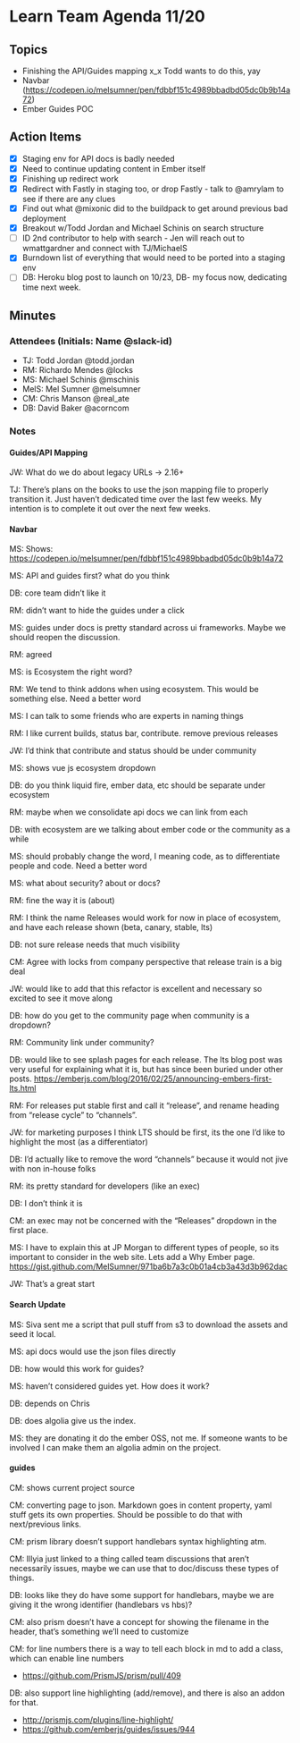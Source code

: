 # Learn Team Agenda 11/20

## Topics

- Finishing the API/Guides mapping x_x Todd wants to do this, yay
- Navbar (https://codepen.io/melsumner/pen/fdbbf151c4989bbadbd05dc0b9b14a72)
- Ember Guides POC

## Action Items

- [x] Staging env for API docs is badly needed
- [x] Need to continue updating content in Ember itself
- [x] Finishing up redirect work
- [x] Redirect with Fastly in staging too, or drop Fastly - talk to @amrylam to see if there are any clues
- [x] Find out what @mixonic did to the buildpack to get around previous bad deployment
- [x] Breakout w/Todd Jordan and Michael Schinis on search structure
- [ ] ID 2nd contributor to help with search - Jen will reach out to wmattgardner and connect with TJ/MichaelS
- [x] Burndown list of everything that would need to be ported into a staging env
- [ ] DB: Heroku blog post to launch on 10/23, DB- my focus now, dedicating time next week.

## Minutes

### Attendees (Initials: Name @slack-id)

- TJ: Todd Jordan @todd.jordan
- RM: Richardo Mendes @locks
- MS: Michael Schinis @mschinis
- MelS: Mel Sumner @melsumner
- CM: Chris Manson @real_ate
- DB: David Baker @acorncom

### Notes

#### Guides/API Mapping

JW: What do we do about legacy URLs → 2.16+

TJ: There’s plans on the books to use the json mapping file to properly transition it.  Just haven’t dedicated time over the last few weeks.  My intention is to complete it out over the next few weeks.

#### Navbar

MS: Shows: https://codepen.io/melsumner/pen/fdbbf151c4989bbadbd05dc0b9b14a72

MS: API and guides first?  what do you think

DB: core team didn’t like it

RM: didn’t want to hide the guides under a click

MS: guides under docs is pretty standard across ui frameworks.  Maybe we should reopen the discussion.

RM: agreed

MS: is Ecosystem the right word?

RM: We tend to think addons when using ecosystem.  This would be something else.  Need a better word

MS: I can talk to some friends who are experts in naming things

RM: I like current builds, status bar, contribute.  remove previous releases

JW: I’d think that contribute and status should be under community

MS: shows vue js ecosystem dropdown

DB: do you think liquid fire, ember data, etc should be separate under ecosystem

RM: maybe when we consolidate api docs we can link from each

DB: with ecosystem are we talking about ember code or the community as a while

MS: should probably change the word, I meaning code, as to differentiate people and code.    Need a better word

MS: what about security?  about or docs?

RM: fine the way it is (about)

RM: I think the name Releases would work for now in place of ecosystem, and have each release shown (beta, canary, stable, lts)

DB: not sure release needs that much visibility

CM: Agree with locks from company perspective that release train is a big deal

JW: would like to add that this refactor is excellent and necessary so excited to see it move along

DB: how do you get to the community page when community is a dropdown?

RM: Community link under community?

DB: would like to see splash pages for each release.  The lts blog post was very useful for explaining what it is, but has since been buried under other posts. https://emberjs.com/blog/2016/02/25/announcing-embers-first-lts.html

RM: For releases put stable first and call it “release”, and rename heading from “release cycle” to “channels”.

JW: for marketing purposes I think LTS should be first, its the one I’d like to highlight the most (as a differentiator)

DB: I’d actually like to remove the word “channels” because it would not jive with non in-house folks

RM: its pretty standard for developers (like an exec)

DB: I don’t think it is

CM: an exec may not be concerned with the “Releases” dropdown in the first place.

MS: I have to explain this at JP Morgan to different types of people, so its important to consider in the web site.  Lets add a Why Ember page. https://gist.github.com/MelSumner/971ba6b7a3c0b01a4cb3a43d3b962dac

JW: That’s a great start

#### Search Update

MS: Siva sent me a script that pull stuff from s3 to download the assets and seed it local.

MS: api docs would use the json files directly

DB: how would this work for guides?

MS: haven’t considered guides yet.  How does it work?

DB: depends on Chris

DB: does algolia give us the index.

MS: they are donating it do the ember OSS, not me.  If someone wants to be involved I can make them an algolia admin on the project.

#### guides

CM: shows current project source

CM: converting page to json.  Markdown goes in content property, yaml stuff gets its own properties.  Should be possible to do that with next/previous links.

CM: prism library doesn’t support handlebars syntax highlighting atm.

CM: Illyia just linked  to a thing called team discussions that aren’t necessarily issues, maybe we can use that to doc/discuss these types of things.

DB:  looks like they do have some support for handlebars, maybe we are giving it the wrong identifier (handlebars vs hbs)?

CM: also prism doesn’t have a concept for showing the filename in the header, that’s something we’ll need to customize

CM:  for line numbers there is a way to tell each block in md to add a class, which can enable line numbers

- https://github.com/PrismJS/prism/pull/409

DB: also support line highlighting (add/remove), and there is also an addon for that.

- http://prismjs.com/plugins/line-highlight/
- https://github.com/emberjs/guides/issues/944
